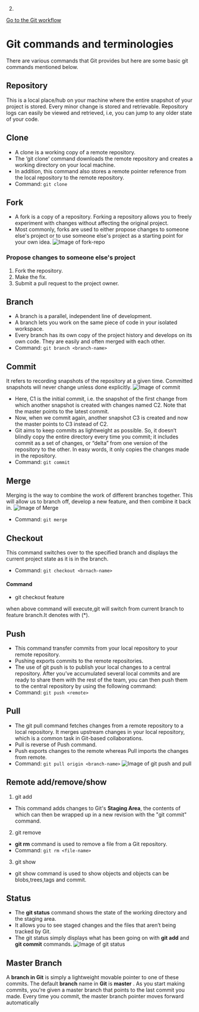 2.

[Go to the Git workflow](https://github.com/hkstone14/Team-Project-1/blob/master/Git_workflow.md)

# Git commands and terminologies

There are various commands that Git provides but here are some basic git commands mentioned below.

## Repository
This is a local place/hub on your machine where the entire snapshot of your project is stored. Every minor change is stored and retrievable. Repository logs can easily be viewed and retrieved, i.e, you can jump to any older state of your code.

## Clone
* A clone is a working copy of a remote repository.
* The ‘git clone’ command downloads the remote repository and creates a working directory on your local machine.
* In addition, this command also stores a remote pointer reference from the local repository to the remote repository.
* Command:  ```git clone```

## Fork
* A fork is a copy of a repository. Forking a repository allows you to freely experiment with changes without affecting the original project.
* Most commonly, forks are used to either propose changes to someone else's project or to use someone else's project as a starting point for your own idea.
![Image of fork-repo](https://info201-s17.github.io/book/m16-imgs/fork-repo.png)

### Propose changes to someone else's project
1. Fork the repository.
2. Make the fix.
3. Submit a pull request to the project owner.

## Branch
* A branch is a parallel, independent line of development.
* A branch lets you work on the same piece of code in your isolated workspace.
* Every branch has its own copy of the project history and develops on its own code. They are easily and often merged with each other.
* Command: ```git branch <branch-name>```

## Commit
It refers to recording snapshots of the repository at a given time. Committed snapshots will never change unless done explicitly.
![Image of commit](https://d1jnx9ba8s6j9r.cloudfront.net/blog/wp-content/uploads/2016/11/Git-Commit-Workflow-Git-Tutorial-10-Edureka-768x327.png)
* Here, C1 is the initial commit, i.e. the snapshot of the first change from which another snapshot is created with changes named C2. Note that the master points to the latest commit.
* Now, when we commit again, another snapshot C3 is created and now the master points to C3 instead of C2.
* Git aims to keep commits as lightweight as possible. So, it doesn’t blindly copy the entire directory every time you commit; it includes commit as a set of changes, or “delta” from one version of the repository to the other. In easy words, it only copies the changes made in the repository.
* Command: ```git commit```

## Merge
Merging is the way to combine the work of different branches together. This will allow us to branch off, develop a new feature, and then combine it back in.
![Image of Merge](https://wac-cdn.atlassian.com/dam/jcr:86eba9ec-9391-45ea-800a-948cec1f2ed7/Branch-2.png?cdnVersion=kb)
* Command: ```git merge```

## Checkout 
This command switches over to the specified branch and displays the current project state as it is in the branch.
* Command: ```git checkout <brnach-name>```
#### Command
* git checkout feature

when above command will execute,git will switch from current branch to feature branch.It denotes with (*).

## Push
* This command transfer commits from your local repository to your remote repository.
* Pushing exports commits to the remote repositories.
* The use of  git push is to publish your local changes to a central repository. After you’ve accumulated several local commits and are ready to share them with the rest of the team, you can then push them to the central repository by using the following command:
* Command: ```git push <remote>```

## Pull
* The git pull command fetches changes from a remote repository to a local repository. It merges upstream changes in your local repository, which is a common task in Git-based collaborations.
* Pull is reverse of Push command.
* Push exports changes to the remote whereas Pull imports the changes from remote.
* Command: ```git pull origin <branch-name>```
![Image of git push and pull](https://static.javatpoint.com/tutorial/git/images/git-push.png)

## Remote add/remove/show
1. git add
* This command adds changes to Git's **Staging Area**, the contents of which can then be wrapped up in a new revision with the "git commit" command.
2. git remove
* **git rm** command is used to remove a file from a Git repository.
* Command: ```git rm <file-name>```
3. git show
* git show command is used to show objects and objects can be blobs,trees,tags and commit.

## Status
* The **git status** command shows the state of the working directory and the staging area.
* It allows you to see staged changes and the files that aren’t being tracked by Git.
* The git status simply displays what has been going on with **git add** and **git commit** commands.
 ![Image of git status](https://miro.medium.com/max/1668/1*zLxE3Deuc2ePubedcXvlnQ.png)
    
## Master Branch
A **branch in Git** is simply a lightweight movable pointer to one of these commits. The default **branch** name in **Git** is **master** . As you start making commits, you're given a master branch that points to the last commit you made. Every time you commit, the master branch pointer moves forward automatically
    

    